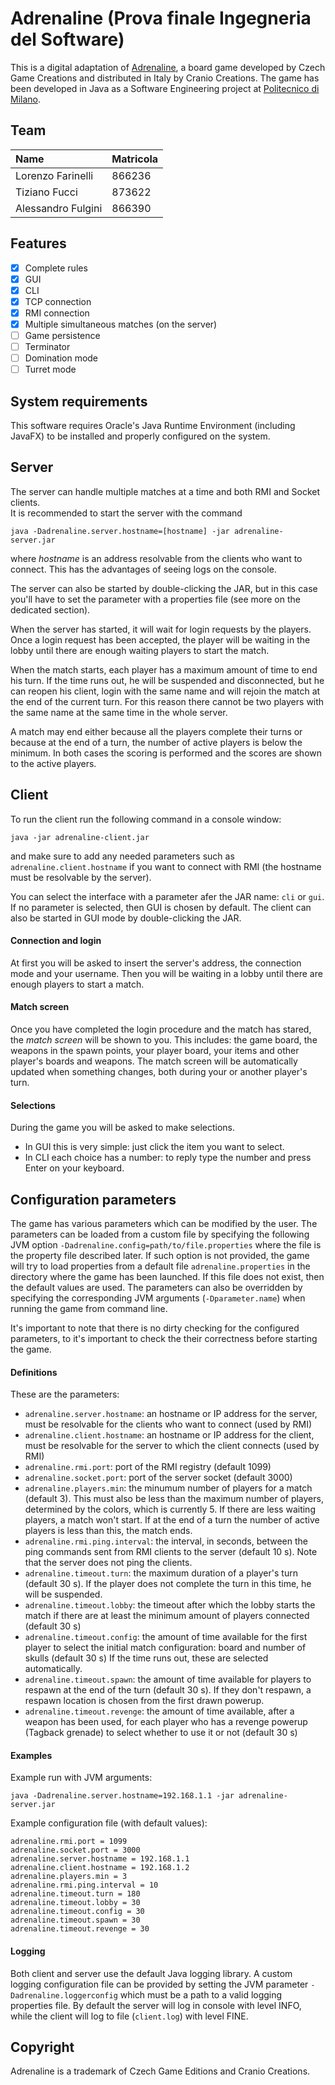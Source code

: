# Adrenaline (Prova finale Ingegneria del Software)
This is a digital adaptation of [Adrenaline](https://czechgames.com/en/adrenaline/), a board game developed by Czech Game Creations and distributed in Italy by Cranio Creations.
The game has been developed in Java as a Software Engineering project at [Politecnico di Milano](https://www.polimi.it).

## Team
<!-- TODO: Remove sensible data before publishing public repo -->
| Name                | Matricola      |
| :------------------ | :------------- |
| Lorenzo Farinelli   | 866236         |
| Tiziano Fucci       | 873622         |
| Alessandro Fulgini  | 866390         |

## Features
- [x] Complete rules
- [x] GUI
- [x] CLI
- [x] TCP connection
- [x] RMI connection
- [x] Multiple simultaneous matches (on the server)
- [ ] Game persistence
- [ ] Terminator
- [ ] Domination mode
- [ ] Turret mode

## System requirements
This software requires Oracle's Java Runtime Environment (including JavaFX)
to be installed and properly configured on the system.

## Server
The server can handle multiple matches at a time and both RMI and Socket
clients.\
It is recommended to start the server with the command
```
java -Dadrenaline.server.hostname=[hostname] -jar adrenaline-server.jar
```
where *hostname* is an address resolvable from the clients who want to connect.
This has the advantages of seeing logs on the console.

The server can also be started by double-clicking the JAR, but in this case
you'll have to set the parameter with a properties file (see more on the
dedicated section).

When the server has started, it will wait for login requests by the players.
Once a login request has been accepted, the player will be waiting in the
lobby until there are enough waiting players to start the match.

When the match starts, each player has a maximum amount of time to end his turn.
If the time runs out, he will be suspended and disconnected, but he can
reopen his client, login with the same name and will rejoin the match at the
end of the current turn.
For this reason there cannot be two players with the same name at the same time
in the whole server.

A match may end either because all the players complete their turns
or because at the end of a turn, the number of active players is below
the minimum.
In both cases the scoring is performed and the scores are shown to the
active players.

## Client
To run the client run the following command in a console window:
```
java -jar adrenaline-client.jar
```
and make sure to add any needed parameters such as `adrenaline.client.hostname`
if you want to connect with RMI (the hostname must be resolvable by the server).

You can select the interface with a parameter afer the JAR name:
`cli` or `gui`. If no parameter is selected, then GUI is chosen by default.
The client can also be started in GUI mode by double-clicking the JAR.

#### Connection and login
At first you will be asked to insert the server's address, the connection
mode and your username.
Then you will be waiting in a lobby until there are enough players to start
a match.

#### Match screen
<!-- TODO: Add screenshots -->
Once you have completed the login procedure and the match has stared,
the _match screen_ will be shown to you. This includes: the game board,
the weapons in the spawn points, your player board, your items and other
player's boards and weapons.
The match screen will be automatically updated when something changes,
both during your or another player's turn.

#### Selections

During the game you will be asked to make selections.
+ In GUI this is very simple: just click the item you want to select.
+ In CLI each choice has a number: to reply type the number and press
Enter on your keyboard.

## Configuration parameters

The game has various parameters which can be modified by the user.
The parameters can be loaded from a custom file by specifying the following
JVM option `-Dadrenaline.config=path/to/file.properties` where the file
is the property file described later.
If such option is not provided, the game will try to load properties
from a default file `adrenaline.properties` in the directory where the
game has been launched.
If this file does not exist, then the default values are used.
The parameters can also be overridden by specifying the corresponding
JVM arguments (`-Dparameter.name`) when running the game from command line.

It's important to note that there is no dirty checking for the configured
parameters, to it's important to check the their correctness before
starting the game.

#### Definitions
These are the parameters:
+ `adrenaline.server.hostname`:
an hostname or IP address for the server, must be resolvable for the clients who
want to connect (used by RMI)
+ `adrenaline.client.hostname`:
an hostname or IP address for the client, must be resolvable for the server to
which the client connects (used by RMI)
+ `adrenaline.rmi.port`:
port of the RMI registry (default 1099)
+ `adrenaline.socket.port`:
port of the server socket (default 3000)
+ `adrenaline.players.min`:
the minumum number of players for a match (default 3).
This must also be less than the maximum number of players, determined by
the colors, which is currently 5.
If there are less waiting players, a match won't start. If at the end of a turn
the number of active players is less than this, the match ends.
+ `adrenaline.rmi.ping.interval`:
the interval, in seconds, between the ping commands sent from RMI clients to the
server (default 10 s). Note that the server does not ping the clients.
+ `adrenaline.timeout.turn`:
the maximum duration of a player's turn (default 30 s).
If the player does not complete the turn in this time, he will be suspended.
+ `adrenaline.timeout.lobby`:
the timeout after which the lobby starts the match if there are at least
the minimum amount of players connected (default 30 s)
+ `adrenaline.timeout.config`:
the amount of time available for the first player to select the initial match
configuration: board and number of skulls (default 30 s)
If the time runs out, these are selected automatically.
+ `adrenaline.timeout.spawn`:
the amount of time available for players to respawn at the end of the turn
(default 30 s). If they don't respawn, a respawn location is chosen
from the first drawn powerup.
+ `adrenaline.timeout.revenge`:
the amount of time available, after a weapon has been used, for each player
who has a revenge powerup (Tagback grenade) to select whether to use it or
not (default 30 s)

#### Examples
Example run with JVM arguments:
```
java -Dadrenaline.server.hostname=192.168.1.1 -jar adrenaline-server.jar
```

Example configuration file (with default values):
```
adrenaline.rmi.port = 1099
adrenaline.socket.port = 3000
adrenaline.server.hostname = 192.168.1.1
adrenaline.client.hostname = 192.168.1.2
adrenaline.players.min = 3
adrenaline.rmi.ping.interval = 10
adrenaline.timeout.turn = 180
adrenaline.timeout.lobby = 30
adrenaline.timeout.config = 30
adrenaline.timeout.spawn = 30
adrenaline.timeout.revenge = 30
```

#### Logging
Both client and server use the default Java logging library.
A custom logging configuration file can be provided by setting the JVM
parameter `-Dadrenaline.loggerconfig` which must be a path to a valid
logging properties file.
By default the server will log in console with level INFO, while
the client will log to file (`client.log`) with level FINE.

## Copyright
Adrenaline is a trademark of Czech Game Editions and Cranio Creations.
